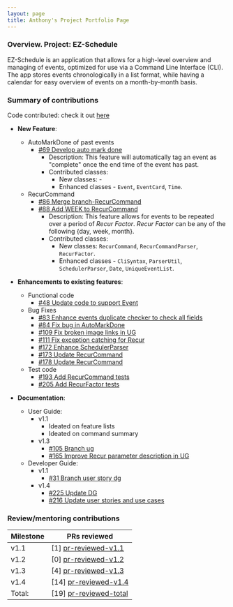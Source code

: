 ```yaml
---
layout: page
title: Anthony's Project Portfolio Page
---
```

### Overview. Project: EZ-Schedule

EZ-Schedule is an application that allows for a high-level overview and managing of events,
optimized for use via a Command Line Interface (CLI). The app stores events chronologically
in a list format, while having a calendar for easy overview of events on a month-by-month basis.

### Summary of contributions
Code contributed:
check it out [here](https://nus-cs2103-ay2223s2.github.io/tp-dashboard/?search=anthonynmh&breakdown=true)

* **New Feature**:
  * AutoMarkDone of past events
    * [#69 Develop auto mark done](https://github.com/AY2223S2-CS2103-W17-3/tp/pull/69)
      * Description: This feature will automatically tag an event as "complete" once the end time of the event has past.
      * Contributed classes:
        * New classes: -
        * Enhanced classes - `Event`, `EventCard`, `Time`.
  * RecurCommand
    * [#86 Merge branch-RecurCommand](https://github.com/AY2223S2-CS2103-W17-3/tp/pull/86)
    * [#88 Add WEEK to RecurCommand](https://github.com/AY2223S2-CS2103-W17-3/tp/pull/88)
      * Description: This feature allows for events to be repeated over a period of _Recur Factor_.
        _Recur Factor_ can be any of the following {day, week, month}.
      * Contributed classes:
        * New classes: `RecurCommand`, `RecurCommandParser`, `RecurFactor`.
        * Enhanced classes - `CliSyntax`, `ParserUtil`, `SchedulerParser`, `Date`, `UniqueEventList`.

* **Enhancements to existing features**:
  * Functional code
    * [#48 Update code to support Event](https://github.com/AY2223S2-CS2103-W17-3/tp/pull/48)
  * Bug Fixes
    * [#83 Enhance events duplicate checker to check all fields](https://github.com/AY2223S2-CS2103-W17-3/tp/pull/83)
    * [#84 Fix bug in AutoMarkDone](https://github.com/AY2223S2-CS2103-W17-3/tp/pull/84)
    * [#109 Fix broken image links in UG](https://github.com/AY2223S2-CS2103-W17-3/tp/pull/109)
    * [#111 Fix exception catching for Recur](https://github.com/AY2223S2-CS2103-W17-3/tp/pull/111)
    * [#172 Enhance SchedulerParser](https://github.com/AY2223S2-CS2103-W17-3/tp/pull/172)
    * [#173 Update RecurCommand](https://github.com/AY2223S2-CS2103-W17-3/tp/pull/173)
    * [#178 Update RecurCommand](https://github.com/AY2223S2-CS2103-W17-3/tp/pull/178)
  * Test code
    * [#193 Add RecurCommand tests](https://github.com/AY2223S2-CS2103-W17-3/tp/pull/193)
    * [#205 Add RecurFactor tests](https://github.com/AY2223S2-CS2103-W17-3/tp/pull/205)

* **Documentation**:
  * User Guide:
    * v1.1
      * Ideated on feature lists
      * Ideated on command summary
    * v1.3
      * [#105 Branch ug](https://github.com/AY2223S2-CS2103-W17-3/tp/pull/105)
      * [#165 Improve Recur parameter description in UG](https://github.com/AY2223S2-CS2103-W17-3/tp/pull/165)
  * Developer Guide:
    * v1.1
      * [#31 Branch user story dg](https://github.com/AY2223S2-CS2103-W17-3/tp/pull/31)
    * v1.4
      * [#225 Update DG](https://github.com/AY2223S2-CS2103-W17-3/tp/pull/225)
      * [#216 Update user stories and use cases](https://github.com/AY2223S2-CS2103-W17-3/tp/pull/216)

### Review/mentoring contributions
[pr-reviewed-v1.1]: https://github.com/AY2223S2-CS2103-W17-3/tp/pulls?q=is%3Apr+is%3Amerged+reviewed-by%3Aanthonynmh+milestone%3Av1.1
[pr-reviewed-v1.2]: https://github.com/AY2223S2-CS2103-W17-3/tp/pulls?q=is%3Apr+is%3Amerged+reviewed-by%3Aanthonynmh+milestone%3Av1.2
[pr-reviewed-v1.3]: https://github.com/AY2223S2-CS2103-W17-3/tp/pulls?q=is%3Apr+is%3Amerged+reviewed-by%3Aanthonynmh+milestone%3Av1.3
[pr-reviewed-v1.4]: https://github.com/AY2223S2-CS2103-W17-3/tp/pulls?q=is%3Apr+is%3Amerged+reviewed-by%3Aanthonynmh+milestone%3Av1.4
[pr-reviewed-total]: https://github.com/AY2223S2-CS2103-W17-3/tp/pulls?q=is%3Apr+is%3Amerged+reviewed-by%3Aanthonynmh

| Milestone | PRs reviewed             |
|-----------|--------------------------|
| v1.1      | [1] [pr-reviewed-v1.1]   |
| v1.2      | [0] [pr-reviewed-v1.2]   |
| v1.3      | [4] [pr-reviewed-v1.3]   |
| v1.4      | [14] [pr-reviewed-v1.4]  |
| Total:    | [19] [pr-reviewed-total] |
